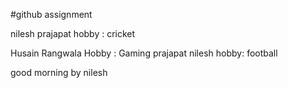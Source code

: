 #github assignment

nilesh prajapat
hobby : cricket

Husain Rangwala
Hobby : Gaming
prajapat nilesh
hobby: football

good morning by nilesh 
